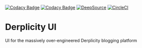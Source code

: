 [![Codacy Badge](https://app.codacy.com/project/badge/Grade/93191beaecaf49d59d779283c759f049)](https://www.codacy.com/gh/llabrat/derplicity-ui/dashboard?utm_source=github.com&utm_medium=referral&utm_content=llabrat/derplicity-ui&utm_campaign=Badge_Grade)
[![Codacy Badge](https://app.codacy.com/project/badge/Coverage/93191beaecaf49d59d779283c759f049)](https://www.codacy.com/gh/llabrat/derplicity-ui/dashboard?utm_source=github.com&utm_medium=referral&utm_content=llabrat/derplicity-ui&utm_campaign=Badge_Coverage)
[![DeepSource](https://deepsource.io/gh/llabrat/derplicity-ui.svg/?label=active+issues&show_trend=true&token=Mvl843nbGQS1n9xnt8JJjDnV)](https://deepsource.io/gh/llabrat/derplicity-ui/?ref=repository-badge)
[![CircleCI](https://dl.circleci.com/status-badge/img/gh/llabrat/derplicity-ui/tree/master.svg?style=svg)](https://dl.circleci.com/status-badge/redirect/gh/llabrat/derplicity-ui/tree/master)

# Derplicity UI

UI for the massively over-engineered Derplicity blogging platform
